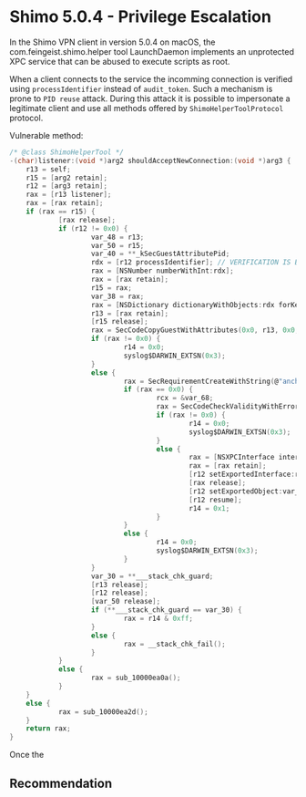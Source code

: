 # Shimo 5.0.4 - Privilege Escalation 

In the Shimo VPN client in version 5.0.4 on macOS, 
the com.feingeist.shimo.helper tool LaunchDaemon implements an unprotected XPC service that can be abused to execute scripts as root.

When a client connects to the service the incomming connection is verified using `processIdentifier` instead of `audit_token`. Such a mechanism is prone to `PID reuse` attack. During this attack it is possible to impersonate a legitimate client and use all methods offered by `ShimoHelperToolProtocol` protocol. 

Vulnerable method: 
```c
/* @class ShimoHelperTool */
-(char)listener:(void *)arg2 shouldAcceptNewConnection:(void *)arg3 {
    r13 = self;
    r15 = [arg2 retain];
    r12 = [arg3 retain];
    rax = [r13 listener];
    rax = [rax retain];
    if (rax == r15) {
            [rax release];
            if (r12 != 0x0) {
                    var_48 = r13;
                    var_50 = r15;
                    var_40 = **_kSecGuestAttributePid;
                    rdx = [r12 processIdentifier]; // VERIFICATION IS BASED ON PID
                    rax = [NSNumber numberWithInt:rdx];
                    rax = [rax retain];
                    r15 = rax;
                    var_38 = rax;
                    rax = [NSDictionary dictionaryWithObjects:rdx forKeys:&var_40 count:0x1];
                    r13 = [rax retain];
                    [r15 release];
                    rax = SecCodeCopyGuestWithAttributes(0x0, r13, 0x0, &var_60);
                    if (rax != 0x0) {
                            r14 = 0x0;
                            syslog$DARWIN_EXTSN(0x3);
                    }
                    else {
                            rax = SecRequirementCreateWithString(@"anchor apple generic and (identifier \"com.feingeist.Shimo\" or identifier \"com.feingeist.Shimo-setapp\") and certificate leaf[subject.OU] = UD5L677SZR", 0x0, &var_58);
                            if (rax == 0x0) {
                                    rcx = &var_68;
                                    rax = SecCodeCheckValidityWithErrors(var_60, 0x0, var_58, rcx);
                                    if (rax != 0x0) {
                                            r14 = 0x0;
                                            syslog$DARWIN_EXTSN(0x3);
                                    }
                                    else {
                                            rax = [NSXPCInterface interfaceWithProtocol:@protocol(ShimoHelperToolProtocol), rcx];
                                            rax = [rax retain];
                                            [r12 setExportedInterface:rax, rcx];
                                            [rax release];
                                            [r12 setExportedObject:var_48, rcx];
                                            [r12 resume];
                                            r14 = 0x1;
                                    }
                            }
                            else {
                                    r14 = 0x0;
                                    syslog$DARWIN_EXTSN(0x3);
                            }
                    }
                    var_30 = **___stack_chk_guard;
                    [r13 release];
                    [r12 release];
                    [var_50 release];
                    if (**___stack_chk_guard == var_30) {
                            rax = r14 & 0xff;
                    }
                    else {
                            rax = __stack_chk_fail();
                    }
            }
            else {
                    rax = sub_10000ea0a();
            }
    }
    else {
            rax = sub_10000ea2d();
    }
    return rax;
}

```

Once the 



## Recommendation 


